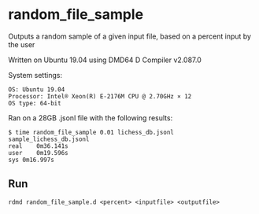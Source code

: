 # random_file_sample
Outputs a random sample of a given input file, based on a percent input by the user

Written on Ubuntu 19.04 using DMD64 D Compiler v2.087.0

System settings:
```
OS: Ubuntu 19.04
Processor: Intel® Xeon(R) E-2176M CPU @ 2.70GHz × 12 
OS type: 64-bit
```

Ran on a 28GB .jsonl file with the following results:

```
$ time random_file_sample 0.01 lichess_db.jsonl sample_lichess_db.jsonl
real	0m36.141s
user	0m19.596s
sys	0m16.997s
```

## Run
`rdmd random_file_sample.d <percent> <inputfile> <outputfile>`
